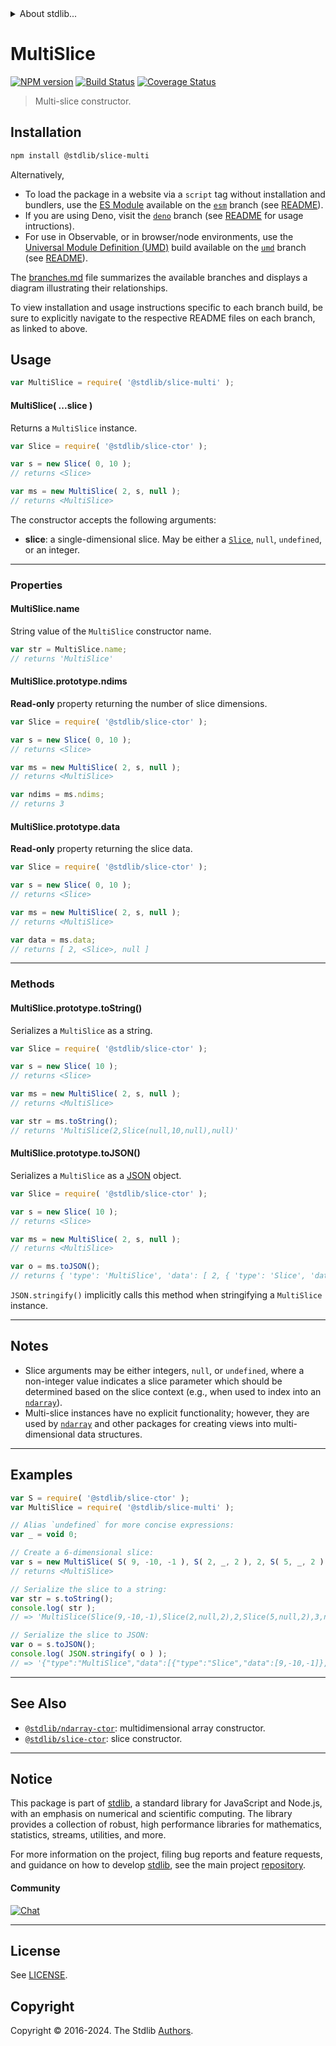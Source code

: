 <!--

@license Apache-2.0

Copyright (c) 2023 The Stdlib Authors.

Licensed under the Apache License, Version 2.0 (the "License");
you may not use this file except in compliance with the License.
You may obtain a copy of the License at

   http://www.apache.org/licenses/LICENSE-2.0

Unless required by applicable law or agreed to in writing, software
distributed under the License is distributed on an "AS IS" BASIS,
WITHOUT WARRANTIES OR CONDITIONS OF ANY KIND, either express or implied.
See the License for the specific language governing permissions and
limitations under the License.

-->


<details>
  <summary>
    About stdlib...
  </summary>
  <p>We believe in a future in which the web is a preferred environment for numerical computation. To help realize this future, we've built stdlib. stdlib is a standard library, with an emphasis on numerical and scientific computation, written in JavaScript (and C) for execution in browsers and in Node.js.</p>
  <p>The library is fully decomposable, being architected in such a way that you can swap out and mix and match APIs and functionality to cater to your exact preferences and use cases.</p>
  <p>When you use stdlib, you can be absolutely certain that you are using the most thorough, rigorous, well-written, studied, documented, tested, measured, and high-quality code out there.</p>
  <p>To join us in bringing numerical computing to the web, get started by checking us out on <a href="https://github.com/stdlib-js/stdlib">GitHub</a>, and please consider <a href="https://opencollective.com/stdlib">financially supporting stdlib</a>. We greatly appreciate your continued support!</p>
</details>

# MultiSlice

[![NPM version][npm-image]][npm-url] [![Build Status][test-image]][test-url] [![Coverage Status][coverage-image]][coverage-url] <!-- [![dependencies][dependencies-image]][dependencies-url] -->

> Multi-slice constructor.

<!-- Section to include introductory text. Make sure to keep an empty line after the intro `section` element and another before the `/section` close. -->

<section class="intro">

</section>

<!-- /.intro -->

<!-- Package usage documentation. -->

<section class="installation">

## Installation

```bash
npm install @stdlib/slice-multi
```

Alternatively,

-   To load the package in a website via a `script` tag without installation and bundlers, use the [ES Module][es-module] available on the [`esm`][esm-url] branch (see [README][esm-readme]).
-   If you are using Deno, visit the [`deno`][deno-url] branch (see [README][deno-readme] for usage intructions).
-   For use in Observable, or in browser/node environments, use the [Universal Module Definition (UMD)][umd] build available on the [`umd`][umd-url] branch (see [README][umd-readme]).

The [branches.md][branches-url] file summarizes the available branches and displays a diagram illustrating their relationships.

To view installation and usage instructions specific to each branch build, be sure to explicitly navigate to the respective README files on each branch, as linked to above.

</section>

<section class="usage">

## Usage

```javascript
var MultiSlice = require( '@stdlib/slice-multi' );
```

<a name="main"></a>

#### MultiSlice( ...slice )

Returns a `MultiSlice` instance.

```javascript
var Slice = require( '@stdlib/slice-ctor' );

var s = new Slice( 0, 10 );
// returns <Slice>

var ms = new MultiSlice( 2, s, null );
// returns <MultiSlice>
```

The constructor accepts the following arguments:

-   **slice**: a single-dimensional slice. May be either a [`Slice`][@stdlib/slice/ctor], `null`, `undefined`, or an integer.

* * *

### Properties

<a name="static-prop-name"></a>

#### MultiSlice.name

String value of the `MultiSlice` constructor name.

```javascript
var str = MultiSlice.name;
// returns 'MultiSlice'
```

<a name="prop-ndims"></a>

#### MultiSlice.prototype.ndims

**Read-only** property returning the number of slice dimensions.

```javascript
var Slice = require( '@stdlib/slice-ctor' );

var s = new Slice( 0, 10 );
// returns <Slice>

var ms = new MultiSlice( 2, s, null );
// returns <MultiSlice>

var ndims = ms.ndims;
// returns 3
```

<a name="prop-data"></a>

#### MultiSlice.prototype.data

**Read-only** property returning the slice data.

```javascript
var Slice = require( '@stdlib/slice-ctor' );

var s = new Slice( 0, 10 );
// returns <Slice>

var ms = new MultiSlice( 2, s, null );
// returns <MultiSlice>

var data = ms.data;
// returns [ 2, <Slice>, null ]
```

* * *

### Methods

<a name="method-to-string"></a>

#### MultiSlice.prototype.toString()

Serializes a `MultiSlice` as a string.

```javascript
var Slice = require( '@stdlib/slice-ctor' );

var s = new Slice( 10 );
// returns <Slice>

var ms = new MultiSlice( 2, s, null );
// returns <MultiSlice>

var str = ms.toString();
// returns 'MultiSlice(2,Slice(null,10,null),null)'
```

<a name="method-to-json"></a>

#### MultiSlice.prototype.toJSON()

Serializes a `MultiSlice` as a [JSON][json] object.

```javascript
var Slice = require( '@stdlib/slice-ctor' );

var s = new Slice( 10 );
// returns <Slice>

var ms = new MultiSlice( 2, s, null );
// returns <MultiSlice>

var o = ms.toJSON();
// returns { 'type': 'MultiSlice', 'data': [ 2, { 'type': 'Slice', 'data': [ null, 10, null ] }, null ] }
```

`JSON.stringify()` implicitly calls this method when stringifying a `MultiSlice` instance.

</section>

<!-- /.usage -->

<!-- Package usage notes. Make sure to keep an empty line after the `section` element and another before the `/section` close. -->

* * *

<section class="notes">

## Notes

-   Slice arguments may be either integers, `null`, or `undefined`, where a non-integer value indicates a slice parameter which should be determined based on the slice context (e.g., when used to index into an [`ndarray`][@stdlib/ndarray/ctor]).
-   Multi-slice instances have no explicit functionality; however, they are used by [`ndarray`][@stdlib/ndarray] and other packages for creating views into multi-dimensional data structures.

</section>

<!-- /.notes -->

<!-- Package usage examples. -->

* * *

<section class="examples">

## Examples

<!-- eslint no-undef: "error" -->

<!-- eslint-disable new-cap -->

```javascript
var S = require( '@stdlib/slice-ctor' );
var MultiSlice = require( '@stdlib/slice-multi' );

// Alias `undefined` for more concise expressions:
var _ = void 0;

// Create a 6-dimensional slice:
var s = new MultiSlice( S( 9, -10, -1 ), S( 2, _, 2 ), 2, S( 5, _, 2 ), 3, _ );
// returns <MultiSlice>

// Serialize the slice to a string:
var str = s.toString();
console.log( str );
// => 'MultiSlice(Slice(9,-10,-1),Slice(2,null,2),2,Slice(5,null,2),3,null)'

// Serialize the slice to JSON:
var o = s.toJSON();
console.log( JSON.stringify( o ) );
// => '{"type":"MultiSlice","data":[{"type":"Slice","data":[9,-10,-1]},{"type":"Slice","data":[2,null,2]},2,{"type":"Slice","data":[5,null,2]},3,null]}'
```

</section>

<!-- /.examples -->

<!-- Section to include cited references. If references are included, add a horizontal rule *before* the section. Make sure to keep an empty line after the `section` element and another before the `/section` close. -->

<section class="references">

</section>

<!-- /.references -->

<!-- Section for related `stdlib` packages. Do not manually edit this section, as it is automatically populated. -->

<section class="related">

* * *

## See Also

-   <span class="package-name">[`@stdlib/ndarray-ctor`][@stdlib/ndarray/ctor]</span><span class="delimiter">: </span><span class="description">multidimensional array constructor.</span>
-   <span class="package-name">[`@stdlib/slice-ctor`][@stdlib/slice/ctor]</span><span class="delimiter">: </span><span class="description">slice constructor.</span>

</section>

<!-- /.related -->

<!-- Section for all links. Make sure to keep an empty line after the `section` element and another before the `/section` close. -->


<section class="main-repo" >

* * *

## Notice

This package is part of [stdlib][stdlib], a standard library for JavaScript and Node.js, with an emphasis on numerical and scientific computing. The library provides a collection of robust, high performance libraries for mathematics, statistics, streams, utilities, and more.

For more information on the project, filing bug reports and feature requests, and guidance on how to develop [stdlib][stdlib], see the main project [repository][stdlib].

#### Community

[![Chat][chat-image]][chat-url]

---

## License

See [LICENSE][stdlib-license].


## Copyright

Copyright &copy; 2016-2024. The Stdlib [Authors][stdlib-authors].

</section>

<!-- /.stdlib -->

<!-- Section for all links. Make sure to keep an empty line after the `section` element and another before the `/section` close. -->

<section class="links">

[npm-image]: http://img.shields.io/npm/v/@stdlib/slice-multi.svg
[npm-url]: https://npmjs.org/package/@stdlib/slice-multi

[test-image]: https://github.com/stdlib-js/slice-multi/actions/workflows/test.yml/badge.svg?branch=v0.2.1
[test-url]: https://github.com/stdlib-js/slice-multi/actions/workflows/test.yml?query=branch:v0.2.1

[coverage-image]: https://img.shields.io/codecov/c/github/stdlib-js/slice-multi/main.svg
[coverage-url]: https://codecov.io/github/stdlib-js/slice-multi?branch=main

<!--

[dependencies-image]: https://img.shields.io/david/stdlib-js/slice-multi.svg
[dependencies-url]: https://david-dm.org/stdlib-js/slice-multi/main

-->

[chat-image]: https://img.shields.io/gitter/room/stdlib-js/stdlib.svg
[chat-url]: https://app.gitter.im/#/room/#stdlib-js_stdlib:gitter.im

[stdlib]: https://github.com/stdlib-js/stdlib

[stdlib-authors]: https://github.com/stdlib-js/stdlib/graphs/contributors

[umd]: https://github.com/umdjs/umd
[es-module]: https://developer.mozilla.org/en-US/docs/Web/JavaScript/Guide/Modules

[deno-url]: https://github.com/stdlib-js/slice-multi/tree/deno
[deno-readme]: https://github.com/stdlib-js/slice-multi/blob/deno/README.md
[umd-url]: https://github.com/stdlib-js/slice-multi/tree/umd
[umd-readme]: https://github.com/stdlib-js/slice-multi/blob/umd/README.md
[esm-url]: https://github.com/stdlib-js/slice-multi/tree/esm
[esm-readme]: https://github.com/stdlib-js/slice-multi/blob/esm/README.md
[branches-url]: https://github.com/stdlib-js/slice-multi/blob/main/branches.md

[stdlib-license]: https://raw.githubusercontent.com/stdlib-js/slice-multi/main/LICENSE

[json]: http://www.json.org/

[@stdlib/ndarray]: https://github.com/stdlib-js/ndarray

[@stdlib/ndarray/ctor]: https://github.com/stdlib-js/ndarray-ctor

[@stdlib/slice/ctor]: https://github.com/stdlib-js/slice-ctor

<!-- <related-links> -->

<!-- </related-links> -->

</section>

<!-- /.links -->
